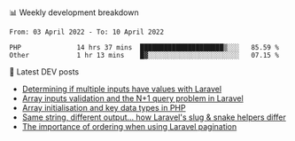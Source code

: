 📊 Weekly development breakdown
<!--START_SECTION:waka-->

```text
From: 03 April 2022 - To: 10 April 2022

PHP              14 hrs 37 mins  █████████████████████▒░░░   85.59 %
Other            1 hr 13 mins    █▓░░░░░░░░░░░░░░░░░░░░░░░   07.15 %
```

<!--END_SECTION:waka-->

📕 Latest DEV posts
<!-- BLOG-POST-LIST:START -->
- [Determining if multiple inputs have values with Laravel](https://dev.to/michaelvickersuk/determining-if-multiple-inputs-have-values-with-laravel-km6)
- [Array inputs validation and the N+1 query problem in Laravel](https://dev.to/michaelvickersuk/array-inputs-validation-and-the-n1-query-problem-in-laravel-2agb)
- [Array initialisation and key data types in PHP](https://dev.to/michaelvickersuk/array-initialisation-and-key-data-types-in-php-1e5b)
- [Same string, different output... how Laravel&#39;s slug &amp; snake helpers differ](https://dev.to/michaelvickersuk/same-string-different-output-how-laravels-slug-snake-helpers-differ-1ccj)
- [The importance of ordering when using Laravel pagination](https://dev.to/michaelvickersuk/the-importance-of-ordering-when-using-laravel-pagination-1e37)
<!-- BLOG-POST-LIST:END -->
